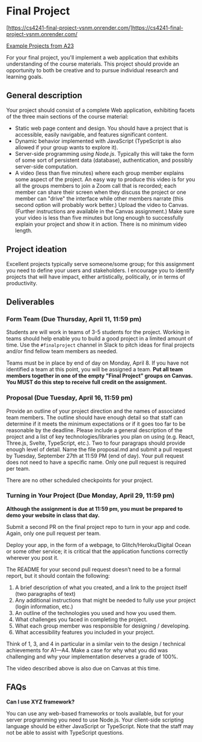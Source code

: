 # Final Project

[https://cs4241-final-project-vsnm.onrender.com/]https://cs4241-final-project-vsnm.onrender.com/

[Example Projects from A23](https://echo360.org/collection/50a4d343-caea-4deb-93ee-61bdd7da543f/public)

For your final project, you'll implement a web application that exhibits understanding of the course materials. 
This project should provide an opportunity to both be creative and to pursue individual research and learning goals.

## General description
Your project should consist of a complete Web application, exhibiting facets of the three main sections of the course material:

- Static web page content and design. You should have a project that is accessible, easily navigable, and features significant content.
- Dynamic behavior implemented with JavaScript (TypeScript is also allowed if your group wants to explore it).
- Server-side programming *using Node.js*. Typically this will take the form of some sort of persistent data (database), authentication, and possibly server-side computation. 
- A video (less than five minutes) where each group member explains some aspect of the project. An easy way to produce this video is for you all the groups members to join a Zoom call that is recorded; each member can share their screen when they discuss the project or one member can "drive" the interface while other members narrate (this second option will probably work better.) Upload the video to Canvas. (Further instructions are available in the Canvas assignment.) Make sure your video is less than five minutes but long enough to successfully explain your project and show it in action. There is no minimum video length.

## Project ideation
Excellent projects typically serve someone/some group; for this assignment you need to define your users and stakeholders. I encourage you to identify projects that will have impact, either artistically, politically, or in terms of productivity. 

## Deliverables

### Form Team (Due Thursday, April 11, 11:59 pm)
Students are will work in teams of 3-5 students for the project. Working in teams should help enable you to build a good project in a limited amount of time.  Use the `#finalproject` channel in Slack to pitch ideas for final projects and/or find fellow team members as needed.

Teams must be in place by end of day on Monday, April 8. If you have not identified a team at this point, you will be assigned a team. **Put all team members together in one of the empty "Final Project" groups on Canvas. You MUST do this step to receive full credit on the assignment.**

### Proposal (Due Tuesday, April 16, 11:59 pm) 
Provide an outline of your project direction and the names of associated team members. The outline should have enough detail so that staff can determine if it meets the minimum expectations or if it goes too far to be reasonable by the deadline. Please include a general description of the project and a list of key technologies/libraries you plan on using (e.g. React, Three.js, Svelte, TypeScript, etc.). Two to four paragraps should provide enough level of detail. Name the file proposal.md and submit a pull request by Tuesday, September 27th at 11:59 PM (end of day). Your pull request does not need to have a specific name. Only one pull request is required per team.

There are no other scheduled checkpoints for your project. 

### Turning in Your Project (Due Monday, April 29, 11:59 pm)
**Although the assignment is due at 11:59 pm, you must be prepared to demo your website in class that day.**

Submit a second PR on the final project repo to turn in your app and code. Again, only one pull request per team.

Deploy your app, in the form of a webpage, to Glitch/Heroku/Digital Ocean or some other service; it is critical that the application functions correctly wherever you post it.

The README for your second pull request doesn’t need to be a formal report, but it should contain the following:

1. A brief description of what you created, and a link to the project itself (two paragraphs of text)
2. Any additional instructions that might be needed to fully use your project (login information, etc.)
3. An outline of the technologies you used and how you used them.
4. What challenges you faced in completing the project.
5. What each group member was responsible for designing / developing.
6. What accessibility features you included in your project.

Think of 1, 3, and 4 in particular in a similar vein to the design / technical achievements for A1—A4. Make a case for why what you did was challenging and why your implementation deserves a grade of 100%.

The video described above is also due on Canvas at this time.

## FAQs

**Can I use XYZ framework?** 

You can use any web-based frameworks or tools available, but for your server programming you need to use Node.js. Your client-side scripting language should be either JavaScript or TypeScript. Note that the staff may not be able to assist with TypeScript questions.
